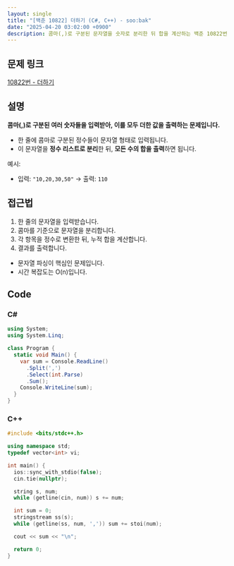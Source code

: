 ```yaml
---
layout: single
title: "[백준 10822] 더하기 (C#, C++) - soo:bak"
date: "2025-04-20 03:02:00 +0900"
description: 콤마(,)로 구분된 문자열을 숫자로 분리한 뒤 합을 계산하는 백준 10822번 더하기 문제의 C# 및 C++ 풀이 및 해설
---
```


## 문제 링크
[10822번 - 더하기](https://www.acmicpc.net/problem/10822)

## 설명
**콤마(,)로 구분된 여러 숫자들을 입력받아, 이를 모두 더한 값을 출력하는 문제입니다.**
<br>

- 한 줄에 콤마로 구분된 정수들이 문자열 형태로 입력됩니다.
- 이 문자열을 **정수 리스트로 분리**한 뒤, **모든 수의 합을 출력**하면 됩니다.

예시:
- 입력: `"10,20,30,50"` → 출력: `110`

## 접근법

1. 한 줄의 문자열을 입력받습니다.
2. 콤마를 기준으로 문자열을 분리합니다.
3. 각 항목을 정수로 변환한 뒤, 누적 합을 계산합니다.
4. 결과를 출력합니다.

- 문자열 파싱이 핵심인 문제입니다.
- 시간 복잡도는 O(n)입니다.

## Code

### C#
```csharp
using System;
using System.Linq;

class Program {
  static void Main() {
    var sum = Console.ReadLine()
      .Split(',')
      .Select(int.Parse)
      .Sum();
    Console.WriteLine(sum);
  }
}
```

### C++
```cpp
#include <bits/stdc++.h>

using namespace std;
typedef vector<int> vi;

int main() {
  ios::sync_with_stdio(false);
  cin.tie(nullptr);

  string s, num;
  while (getline(cin, num)) s += num;

  int sum = 0;
  stringstream ss(s);
  while (getline(ss, num, ',')) sum += stoi(num);

  cout << sum << "\n";

  return 0;
}
```
